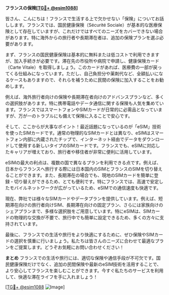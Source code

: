 **フランスの保険[[TG💪+ @esim1088](https://t.me/s/esim1088)]**

皆さん、こんにちは！フランスで生活する上で欠かせない「保険」についてお話しします。フランスでは、国民健康保険（Sécurité Sociale）が基本的な医療保険として存在していますが、これだけではすべてのニーズをカバーできない場合があります。特に海外からの旅行者や長期滞在者は、追加の保険プランを選ぶ必要があります。

まず、フランスの国民健康保険は基本的に無料または低コストで利用できますが、加入手続きが必要です。滞在先の市役所や病院で申請し、健康保険カード（Carte Vitale）を取得しましょう。このカードがあれば、医療費の一部が戻ってくる仕組みになっています。ただし、自己負担分や薬剤代など、全額払いになるケースもありますので、それらを補うために民間の保険に加入することをお勧めします。

例えば、海外旅行者向けの保険や長期滞在者向けのアドバンスプランなど、多くの選択肢があります。特に携帯電話やデータ通信に関する保険も人気を集めています。フランスではスマートフォンやSIMカードが日常的に必需品となっていますが、万が一のトラブルにも備えて保険に入ることで安心です。

そして、ここからが大事なポイント！最近話題になっているのが「eSIM」技術を使ったSIMカードです。通常の物理的なSIMカードとは異なり、eSIMはスマートフォン内部に内蔵されたチップで、インターネット経由でデータをダウンロードして使用する新しいタイプのSIMカードです。フランスでも、eSIMに対応したキャリアが増えており、旅行者や移住者が非常に便利に活用しています。

eSIMの最大の利点は、複数の国で異なるプランを利用できる点です。例えば、日本からフランスへ旅行する際には日本国内のSIMとフランスのSIMを切り替えることができます。また、長期滞在の場合でも、現地のSIMカードを簡単に登録・切り替えができるため、とても便利です。特にフランスでは、高速で安定したモバイルネットワークが広がっているため、eSIMでの通信速度も快適です。

現在、弊社では様々なSIMカードやデータプランを提供しています。例えば、短期滞在向けの旅行者向けSIM、長期滞在向けの固定プラン、さらには家族向けのシェアプランまで、多様な選択肢をご用意しています。特にeSIMは、SIMカードの物理的な交換が不要で、旅行中でも簡単に設定できるため、多くの方々に支持されています。

最後に、フランスでの生活や旅行をより快適にするために、ぜひ保険やSIMカードの選択を慎重に行いましょう。私たちは皆さんのニーズに合わせて最適なプランをご提案します。どうぞお気軽にお問い合わせください！

**まとめ**
フランスでの生活や旅行には、適切な保険や通信手段が不可欠です。国民健康保険だけでなく、追加の民間保険や最新のeSIM技術を活用することで、より安心してフランスを楽しむことができます。今すぐ私たちのサービスを利用して、快適な滞在ライフを手に入れましょう！

[[TG💪+ @esim1088](https://t.me/s/esim1088) ![Image](https://i.postimg.cc/Y0z9fWf4/image.png)]